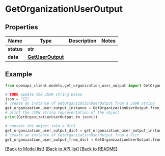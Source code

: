 # GetOrganizationUserOutput


## Properties

Name | Type | Description | Notes
------------ | ------------- | ------------- | -------------
**status** | **str** |  | 
**data** | [**GetUserOutput**](GetUserOutput.md) |  | 

## Example

```python
from openapi_client.models.get_organization_user_output import GetOrganizationUserOutput

# TODO update the JSON string below
json = "{}"
# create an instance of GetOrganizationUserOutput from a JSON string
get_organization_user_output_instance = GetOrganizationUserOutput.from_json(json)
# print the JSON string representation of the object
print(GetOrganizationUserOutput.to_json())

# convert the object into a dict
get_organization_user_output_dict = get_organization_user_output_instance.to_dict()
# create an instance of GetOrganizationUserOutput from a dict
get_organization_user_output_from_dict = GetOrganizationUserOutput.from_dict(get_organization_user_output_dict)
```
[[Back to Model list]](../README.md#documentation-for-models) [[Back to API list]](../README.md#documentation-for-api-endpoints) [[Back to README]](../README.md)


